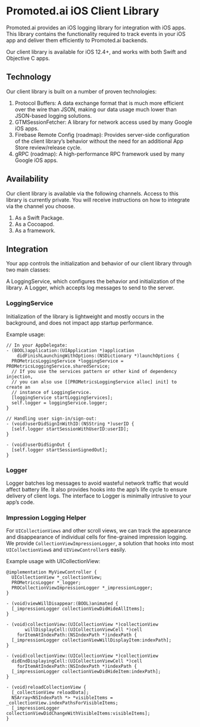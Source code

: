 # Promoted.ai iOS Client Library
Promoted.ai provides an iOS logging library for integration with iOS apps. This library contains the functionality required to track events in your iOS app and deliver them efficiently to Promoted.ai backends.

Our client library is available for iOS 12.4+, and works with both Swift and Objective C apps.

## Technology
Our client library is built on a number of proven technologies:

1. Protocol Buffers: A data exchange format that is much more efficient over the wire than JSON, making our data usage much lower than JSON-based logging solutions.
1. GTMSessionFetcher: A library for network access used by many Google iOS apps.
1. Firebase Remote Config (roadmap): Provides server-side configuration of the client library’s behavior without the need for an additional App Store review/release cycle.
1. gRPC (roadmap): A high-performance RPC framework used by many Google iOS apps.

## Availability
Our client library is available via the following channels. Access to this library is currently private. You will receive instructions on how to integrate via the channel you choose.

1. As a Swift Package.
1. As a Cocoapod.
1. As a framework.

## Integration
Your app controls the initialization and behavior of our client library through two main classes:

A LoggingService, which configures the behavior and initialization of the library. 
A Logger, which accepts log messages to send to the server. 

### LoggingService
Initialization of the library is lightweight and mostly occurs in the background, and does not impact app startup performance.

Example usage:
~~~
// In your AppDelegate:
- (BOOL)application:(UIApplication *)application 
    didFinishLaunchingWithOptions:(NSDictionary *)launchOptions {
  PROMetricsLoggingService *loggingService = PROMetricsLoggingService.sharedService;
  // If you use the services pattern or other kind of dependency injection,
  // you can also use [[PROMetricsLoggingService alloc] init] to create an
  // instance of LoggingService.
  [loggingService startLoggingServices];
  self.logger = loggingService.logger;
}

// Handling user sign-in/sign-out:
- (void)userDidSignInWithID:(NSString *)userID {
  [self.logger startSessionWithUserID:userID];
}

- (void)userDidSignOut {
  [self.logger startSessionSignedOut];
}
~~~

### Logger
Logger batches log messages to avoid wasteful network traffic that would affect battery life. It also provides hooks into the app’s life cycle to ensure delivery of client logs. The interface to Logger is minimally intrusive to your app’s code.

### Impression Logging Helper
For `UICollectionViews` and other scroll views, we can track the appearance and disappearance of individual cells for fine-grained impression logging. We provide `CollectionViewImpressionLogger`, a solution that hooks into most `UICollectionView`s and `UIViewController`s easily.

Example usage with UICollectionView:
~~~
@implementation MyViewController {
  UICollectionView *_collectionView;
  PROMetricsLogger *_logger;
  PROCollectionViewImpressionLogger *_impressionLogger;
}

- (void)viewWillDisappear:(BOOL)animated {
  [_impressionLogger collectionViewDidHideAllItems];
}

- (void)collectionView:(UICollectionView *)collectionView
       willDisplayCell:(UICollectionViewCell *)cell
    forItemAtIndexPath:(NSIndexPath *)indexPath {
  [_impressionLogger collectionViewWillDisplayItem:indexPath];
}
 
- (void)collectionView:(UICollectionView *)collectionView
  didEndDisplayingCell:(UICollectionViewCell *)cell
    forItemAtIndexPath:(NSIndexPath *)indexPath {
  [_impressionLogger collectionViewDidHideItem:indexPath];
}

- (void)reloadCollectionView {
  [_collectionView reloadData];
  NSArray<NSIndexPath *> *visibleItems = _collectionView.indexPathsForVisibleItems;
  [_impressionLogger collectionViewDidChangeWithVisibleItems:visibleItems];
}
~~~
